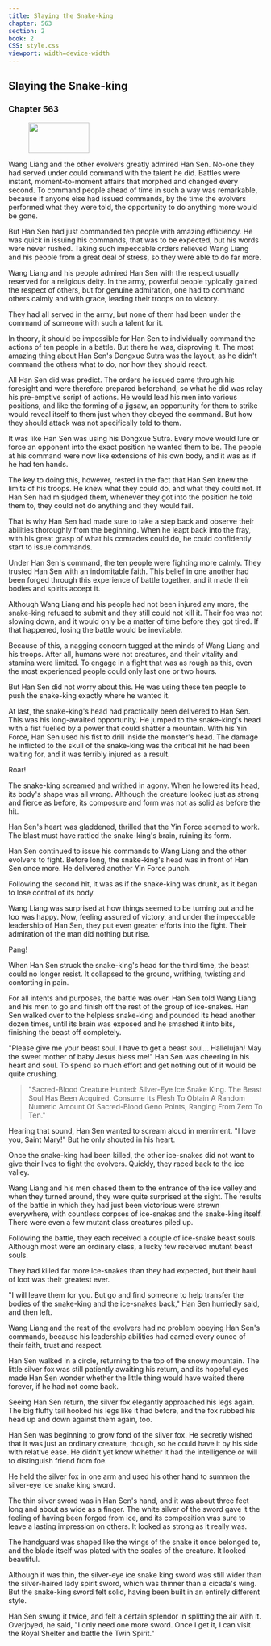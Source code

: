 ```yaml
---
title: Slaying the Snake-king
chapter: 563
section: 2
book: 2
CSS: style.css
viewport: width=device-width
---
```


## Slaying the Snake-king

### Chapter 563

<figure>
	<img src="../Images/gem.gif" alt="" id="gem" width="120" height="60" />
</figure>

Wang Liang and the other evolvers greatly admired Han Sen. No-one they had served under could command with the talent he did. Battles were instant, moment-to-moment affairs that morphed and changed every second. To command people ahead of time in such a way was remarkable, because if anyone else had issued commands, by the time the evolvers performed what they were told, the opportunity to do anything more would be gone.

But Han Sen had just commanded ten people with amazing efficiency. He was quick in issuing his commands, that was to be expected, but his words were never rushed. Taking such impeccable orders relieved Wang Liang and his people from a great deal of stress, so they were able to do far more.

Wang Liang and his people admired Han Sen with the respect usually reserved for a religious deity. In the army, powerful people typically gained the respect of others, but for genuine admiration, one had to command others calmly and with grace, leading their troops on to victory.

They had all served in the army, but none of them had been under the command of someone with such a talent for it.

In theory, it should be impossible for Han Sen to individually command the actions of ten people in a battle. But there he was, disproving it. The most amazing thing about Han Sen's Dongxue Sutra was the layout, as he didn't command the others what to do, nor how they should react.

All Han Sen did was predict. The orders he issued came through his foresight and were therefore prepared beforehand, so what he did was relay his pre-emptive script of actions. He would lead his men into various positions, and like the forming of a jigsaw, an opportunity for them to strike would reveal itself to them just when they obeyed the command. But how they should attack was not specifically told to them.

It was like Han Sen was using his Dongxue Sutra. Every move would lure or force an opponent into the exact position he wanted them to be. The people at his command were now like extensions of his own body, and it was as if he had ten hands.

The key to doing this, however, rested in the fact that Han Sen knew the limits of his troops. He knew what they could do, and what they could not. If Han Sen had misjudged them, whenever they got into the position he told them to, they could not do anything and they would fail.

That is why Han Sen had made sure to take a step back and observe their abilities thoroughly from the beginning. When he leapt back into the fray, with his great grasp of what his comrades could do, he could confidently start to issue commands.

Under Han Sen's command, the ten people were fighting more calmly. They trusted Han Sen with an indomitable faith. This belief in one another had been forged through this experience of battle together, and it made their bodies and spirits accept it.

Although Wang Liang and his people had not been injured any more, the snake-king refused to submit and they still could not kill it. Their foe was not slowing down, and it would only be a matter of time before they got tired. If that happened, losing the battle would be inevitable.

Because of this, a nagging concern tugged at the minds of Wang Liang and his troops. After all, humans were not creatures, and their vitality and stamina were limited. To engage in a fight that was as rough as this, even the most experienced people could only last one or two hours.

But Han Sen did not worry about this. He was using these ten people to push the snake-king exactly where he wanted it.

At last, the snake-king's head had practically been delivered to Han Sen. This was his long-awaited opportunity. He jumped to the snake-king's head with a fist fuelled by a power that could shatter a mountain. With his Yin Force, Han Sen used his fist to drill inside the monster's head. The damage he inflicted to the skull of the snake-king was the critical hit he had been waiting for, and it was terribly injured as a result.

Roar!

The snake-king screamed and writhed in agony. When he lowered its head, its body's shape was all wrong. Although the creature looked just as strong and fierce as before, its composure and form was not as solid as before the hit.

Han Sen's heart was gladdened, thrilled that the Yin Force seemed to work. The blast must have rattled the snake-king's brain, ruining its form.

Han Sen continued to issue his commands to Wang Liang and the other evolvers to fight. Before long, the snake-king's head was in front of Han Sen once more. He delivered another Yin Force punch.

Following the second hit, it was as if the snake-king was drunk, as it began to lose control of its body.

Wang Liang was surprised at how things seemed to be turning out and he too was happy. Now, feeling assured of victory, and under the impeccable leadership of Han Sen, they put even greater efforts into the fight. Their admiration of the man did nothing but rise.

Pang!

When Han Sen struck the snake-king's head for the third time, the beast could no longer resist. It collapsed to the ground, writhing, twisting and contorting in pain.

For all intents and purposes, the battle was over. Han Sen told Wang Liang and his men to go and finish off the rest of the group of ice-snakes. Han Sen walked over to the helpless snake-king and pounded its head another dozen times, until its brain was exposed and he smashed it into bits, finishing the beast off completely.

"Please give me your beast soul. I have to get a beast soul... Hallelujah! May the sweet mother of baby Jesus bless me!" Han Sen was cheering in his heart and soul. To spend so much effort and get nothing out of it would be quite crushing.

> "Sacred-Blood Creature Hunted: Silver-Eye Ice Snake King. The Beast Soul Has Been Acquired. Consume Its Flesh To Obtain A Random Numeric Amount Of Sacred-Blood Geno Points, Ranging From Zero To Ten."

Hearing that sound, Han Sen wanted to scream aloud in merriment. "I love you, Saint Mary!" But he only shouted in his heart.

Once the snake-king had been killed, the other ice-snakes did not want to give their lives to fight the evolvers. Quickly, they raced back to the ice valley.

Wang Liang and his men chased them to the entrance of the ice valley and when they turned around, they were quite surprised at the sight. The results of the battle in which they had just been victorious were strewn everywhere, with countless corpses of ice-snakes and the snake-king itself. There were even a few mutant class creatures piled up.

Following the battle, they each received a couple of ice-snake beast souls. Although most were an ordinary class, a lucky few received mutant beast souls.

They had killed far more ice-snakes than they had expected, but their haul of loot was their greatest ever.

"I will leave them for you. But go and find someone to help transfer the bodies of the snake-king and the ice-snakes back," Han Sen hurriedly said, and then left.

Wang Liang and the rest of the evolvers had no problem obeying Han Sen's commands, because his leadership abilities had earned every ounce of their faith, trust and respect.

Han Sen walked in a circle, returning to the top of the snowy mountain. The little silver fox was still patiently awaiting his return, and its hopeful eyes made Han Sen wonder whether the little thing would have waited there forever, if he had not come back.

Seeing Han Sen return, the silver fox elegantly approached his legs again. The big fluffy tail hooked his legs like it had before, and the fox rubbed his head up and down against them again, too.

Han Sen was beginning to grow fond of the silver fox. He secretly wished that it was just an ordinary creature, though, so he could have it by his side with relative ease. He didn't yet know whether it had the intelligence or will to distinguish friend from foe.

He held the silver fox in one arm and used his other hand to summon the silver-eye ice snake king sword.

The thin silver sword was in Han Sen's hand, and it was about three feet long and about as wide as a finger. The white silver of the sword gave it the feeling of having been forged from ice, and its composition was sure to leave a lasting impression on others. It looked as strong as it really was.

The handguard was shaped like the wings of the snake it once belonged to, and the blade itself was plated with the scales of the creature. It looked beautiful.

Although it was thin, the silver-eye ice snake king sword was still wider than the silver-haired lady spirit sword, which was thinner than a cicada's wing. But the snake-king sword felt solid, having been built in an entirely different style.

Han Sen swung it twice, and felt a certain splendor in splitting the air with it. Overjoyed, he said, "I only need one more sword. Once I get it, I can visit the Royal Shelter and battle the Twin Spirit."